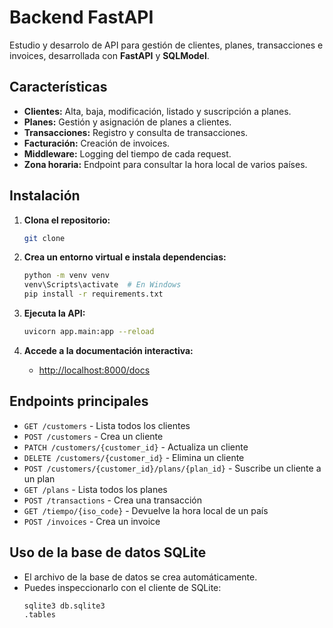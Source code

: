 # Backend FastAPI 

Estudio y desarrolo de API para gestión de clientes, planes, transacciones e invoices, desarrollada con **FastAPI** y **SQLModel**.

## Características

- **Clientes:** Alta, baja, modificación, listado y suscripción a planes.
- **Planes:** Gestión y asignación de planes a clientes.
- **Transacciones:** Registro y consulta de transacciones.
- **Facturación:** Creación de invoices.
- **Middleware:** Logging del tiempo de cada request.
- **Zona horaria:** Endpoint para consultar la hora local de varios países.

## Instalación

1. **Clona el repositorio:**
   ```bash
   git clone 
   ```

2. **Crea un entorno virtual e instala dependencias:**
   ```bash
   python -m venv venv
   venv\Scripts\activate  # En Windows
   pip install -r requirements.txt
   ```

3. **Ejecuta la API:**
   ```bash
   uvicorn app.main:app --reload
   ```

4. **Accede a la documentación interactiva:**
   - [http://localhost:8000/docs](http://localhost:8000/docs)

## Endpoints principales

- `GET /customers` - Lista todos los clientes
- `POST /customers` - Crea un cliente
- `PATCH /customers/{customer_id}` - Actualiza un cliente
- `DELETE /customers/{customer_id}` - Elimina un cliente
- `POST /customers/{customer_id}/plans/{plan_id}` - Suscribe un cliente a un plan
- `GET /plans` - Lista todos los planes
- `POST /transactions` - Crea una transacción
- `GET /tiempo/{iso_code}` - Devuelve la hora local de un país
- `POST /invoices` - Crea un invoice

## Uso de la base de datos SQLite

- El archivo de la base de datos se crea automáticamente.
- Puedes inspeccionarlo con el cliente de SQLite:
  ```bash
  sqlite3 db.sqlite3
  .tables

  ```



